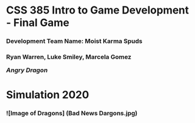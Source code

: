 # CSS 385 Intro to Game Development - Final Game
  <h3> Development Team Name: Moist Karma Spuds
    <h3> Ryan Warren, Luke Smiley, Marcela Gomez
      
     
_Angry Dragon_ <h1>
Simulation 2020 <h3>
  
  
 ![Image of Dragons]
 (Bad News Dargons.jpg)
  
  
     
